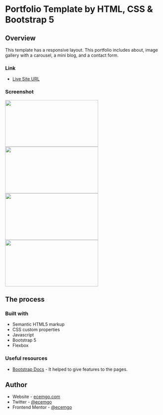# Portfolio Template by HTML, CSS & Bootstrap 5

## Overview

This template has a responsive layout. This portfolio includes about, image gallery with a carousel, a mini blog, and a contact form.

### Link

- [Live Site URL](https://b5-portfolio-template.netlify.app/)

### Screenshot

<p float="left">
  <img src="https://user-images.githubusercontent.com/13468728/221001864-e7eb6ddc-1d8e-4d2f-b1d0-17997ecff914.jpg" width="300" height="150" />
  <img src="https://user-images.githubusercontent.com/13468728/221001884-a83c5df8-96bb-430c-9d85-756e5d3e2ad0.jpg" width="300" height="150" /> 
  <img src="https://user-images.githubusercontent.com/13468728/221001921-c2923783-6cfd-4a1c-842d-2ccd79f26b6c.jpg" width="300" height="150" />
  <img src="https://user-images.githubusercontent.com/13468728/221003526-a3676952-2d6b-4fe5-9a04-a7623056840d.jpg" width="300" height="150" />
</p>

## The process

### Built with

- Semantic HTML5 markup
- CSS custom properties
- Javascript
- Bootstrap 5
- Flexbox

### Useful resources

- [Bootstrap Docs](https://getbootstrap.com/docs/5.0/getting-started/introduction/) - It helped to give features to the pages.

## Author

- Website - [ecemgo.com](https://www.ecemgo.com/)
- Twitter - [@ecemgo](https://twitter.com/ecemgo)
- Frontend Mentor - [@ecemgo](https://www.frontendmentor.io/profile/ecemgo)
